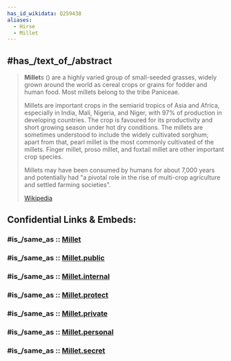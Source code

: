 ```yaml
---
has_id_wikidata: Q259438
aliases:
  - Hirse
  - Millet 
---
```



## #has_/text_of_/abstract 

> **Millet**s () are a highly varied group of small-seeded grasses, widely grown around the world as cereal crops or grains for fodder and human food. Most millets belong to the tribe Paniceae.
>
> Millets are important crops in the semiarid tropics of Asia and Africa, especially in India, Mali, Nigeria, and Niger, with 97% of production in developing countries. The crop is favoured for its productivity and short growing season under hot dry conditions. The millets are sometimes understood to include the widely cultivated sorghum; apart from that, pearl millet is the most commonly cultivated of the millets. Finger millet, proso millet, and foxtail millet are other important crop species.
>
> Millets may have been consumed by humans for about 7,000 years and potentially had "a pivotal role in the rise of multi-crop agriculture and settled farming societies".
>
> [Wikipedia](https://en.wikipedia.org/wiki/Millet)


## Confidential Links & Embeds: 

### #is_/same_as :: [Millet](/_Standards/bio/bio~Domain/Eukaryotes/Plants/Land_Plant/Seed_Plant/Flowering_Plant/Monocot/Commelinanae/Poales/Cereal/Millet.md) 

### #is_/same_as :: [Millet.public](/_public/bio/bio~Domain/Eukaryotes/Plants/Land_Plant/Seed_Plant/Flowering_Plant/Monocot/Commelinanae/Poales/Cereal/Millet.public.md) 

### #is_/same_as :: [Millet.internal](/_internal/bio/bio~Domain/Eukaryotes/Plants/Land_Plant/Seed_Plant/Flowering_Plant/Monocot/Commelinanae/Poales/Cereal/Millet.internal.md) 

### #is_/same_as :: [Millet.protect](/_protect/bio/bio~Domain/Eukaryotes/Plants/Land_Plant/Seed_Plant/Flowering_Plant/Monocot/Commelinanae/Poales/Cereal/Millet.protect.md) 

### #is_/same_as :: [Millet.private](/_private/bio/bio~Domain/Eukaryotes/Plants/Land_Plant/Seed_Plant/Flowering_Plant/Monocot/Commelinanae/Poales/Cereal/Millet.private.md) 

### #is_/same_as :: [Millet.personal](/_personal/bio/bio~Domain/Eukaryotes/Plants/Land_Plant/Seed_Plant/Flowering_Plant/Monocot/Commelinanae/Poales/Cereal/Millet.personal.md) 

### #is_/same_as :: [Millet.secret](/_secret/bio/bio~Domain/Eukaryotes/Plants/Land_Plant/Seed_Plant/Flowering_Plant/Monocot/Commelinanae/Poales/Cereal/Millet.secret.md)

